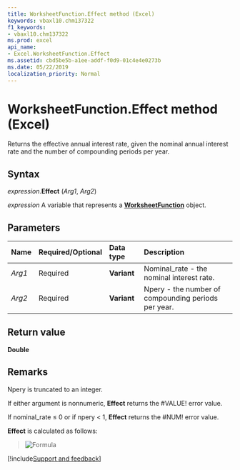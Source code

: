```yaml
---
title: WorksheetFunction.Effect method (Excel)
keywords: vbaxl10.chm137322
f1_keywords:
- vbaxl10.chm137322
ms.prod: excel
api_name:
- Excel.WorksheetFunction.Effect
ms.assetid: cbd5be5b-a1ee-addf-f0d9-01c4e4e0273b
ms.date: 05/22/2019
localization_priority: Normal
---
```



# WorksheetFunction.Effect method (Excel)

Returns the effective annual interest rate, given the nominal annual interest rate and the number of compounding periods per year.


## Syntax

_expression_.**Effect** (_Arg1_, _Arg2_)

_expression_ A variable that represents a **[WorksheetFunction](Excel.WorksheetFunction.md)** object.


## Parameters

|Name|Required/Optional|Data type|Description|
|:-----|:-----|:-----|:-----|
| _Arg1_|Required| **Variant**|Nominal_rate - the nominal interest rate.|
| _Arg2_|Required| **Variant**|Npery - the number of compounding periods per year.|

## Return value

**Double**


## Remarks

Npery is truncated to an integer.
    
If either argument is nonnumeric, **Effect** returns the #VALUE! error value.
    
If nominal_rate ≤ 0 or if npery < 1, **Effect** returns the #NUM! error value.
    
**Effect** is calculated as follows:

>  ![Formula](../images/awfefect_ZA06051135.gif)


    


[!include[Support and feedback](~/includes/feedback-boilerplate.md)]